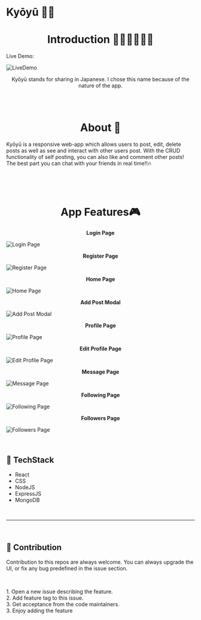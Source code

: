 # Kyōyū 🤳🏻

<h1 align="center">Introduction 👩🏻‍💻👨🏻‍💻 </h1>
Live Demo:

![LiveDemo](https://www.canva.com/design/DAFH0TkKOvE/watch)

<p align="center">Kyōyū stands for sharing in Japanese. I chose this name because of the nature of the app.<strong></strong></p>

<br>
<br>

<h1 align="center">About 🧠 </h1>

<p> Kyōyū is a responsive web-app which allows users to post, edit, delete posts as well as see and interact with other users post. With the CRUD functionality of self posting, you can also like and comment other posts! The best part you can chat with your friends in real time!!🔥</p>
<br>
<p></p>
<br>

<h1 align="center">App Features🎮</h1>

<p align="center"><strong>Login Page</strong></p>

![Login Page](https://github.com/SobhanDash/Kyoyu/blob/master/server/client/src/images/Images%20for%20Kyoyu%20Readme/Login.png)

<p align="center"><strong>Register Page</strong></p>

![Register Page](https://github.com/SobhanDash/Kyoyu/blob/master/server/client/src/images/Images%20for%20Kyoyu%20Readme/Register.png)

<p align="center"><strong>Home Page</strong></p>

![Home Page](https://github.com/SobhanDash/Kyoyu/blob/master/server/client/src/images/Images%20for%20Kyoyu%20Readme/Homepage.png)

<p align="center"><strong>Add Post Modal</strong></p>

![Add Post Modal](https://github.com/SobhanDash/Kyoyu/blob/master/server/client/src/images/Images%20for%20Kyoyu%20Readme/AddPost.png)

<p align="center"><strong>Profile Page</strong></p>

![Profile Page](https://github.com/SobhanDash/Kyoyu/blob/master/server/client/src/images/Images%20for%20Kyoyu%20Readme/ProfilePage.png)

<p align="center"><strong>Edit Profile Page</strong></p>

![Edit Profile Page](https://github.com/SobhanDash/Kyoyu/blob/master/server/client/src/images/Images%20for%20Kyoyu%20Readme/EditProfile.png)

<p align="center"><strong>Message Page</strong></p>

![Message Page](https://github.com/SobhanDash/Kyoyu/blob/master/server/client/src/images/Images%20for%20Kyoyu%20Readme/MessagePage.png)

<p align="center"><strong>Following Page</strong></p>

![Following Page](https://github.com/SobhanDash/Kyoyu/blob/master/server/client/src/images/Images%20for%20Kyoyu%20Readme/FollowingPage.png)

<p align="center"><strong>Followers Page</strong></p>

![Followers Page](https://github.com/SobhanDash/Kyoyu/blob/master/server/client/src/images/Images%20for%20Kyoyu%20Readme/FollowersPage.png)

<br>

## 📌 TechStack

<ul>
    <li>React</li>
    <li>CSS</li>
    <li>NodeJS</li>
    <li>ExpressJS</li>
    <li>MongoDB</li>
</ul>

<br>

<hr>
<br>

## 📌 Contribution

<p> 
Contribution to this repos are always welcome. You can always upgrade the UI, or fix any bug predefined in the issue section.
</p>
<br>
<p>
    1. Open a new issue describing the feature.<br>
    2. Add feature tag to this issue.<br>
    3. Get acceptance from the code maintainers.<br>
    3. Enjoy adding the feature<br>
</p>
